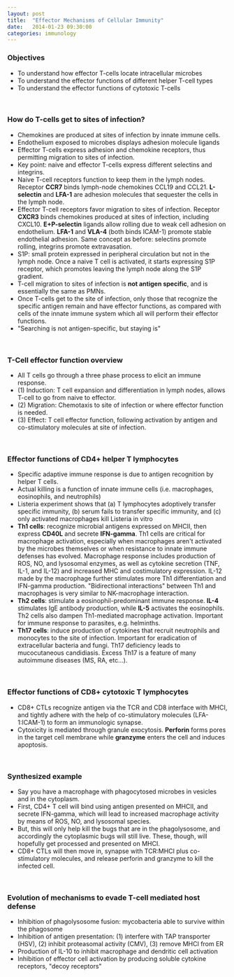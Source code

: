 ```yaml
---
layout: post
title:  "Effector Mechanisms of Cellular Immunity"
date:   2014-01-23 09:30:00
categories: immunology
---
```


### Objectives
- To understand how effector T-cells locate intracellular microbes
- To understand the effector functions of different helper T-cell types
- To understand the effector functions of cytotoxic T-cells

<span><br></span>

### How do T-cells get to sites of infection?
- Chemokines are produced at sites of infection by innate immune cells.
- Endothelium exposed to microbes displays adhesion molecule ligands
- Effector T-cells express adhesion and chemokine receptors, thus permitting migration to sites of infection.
- Key point: naive and effector T-cells express different selectins and integrins.
- Naive T-cell receptors function to keep them in the lymph nodes. Receptor **CCR7** binds lymph-node chemokines CCL19 and CCL21. **L-selectin** and **LFA-1** are adhesion molecules that sequester the cells in the lymph node.
- Effector T-cell receptors favor migration to sites of infection. Receptor **CXCR3** binds chemokines produced at sites of infection, including CXCL10. **E+P-selectin** ligands allow rolling due to weak cell adhesion on endothelium. **LFA-1** and **VLA-4** (both binds ICAM-1) promote stable endothelial adhesion. Same concept as before: selectins promote rolling, integrins promote extravasation.
- S1P: small protein expressed in peripheral circulation but not in the lymph node. Once a naive T cell is activated, it starts expressing S1P receptor, which promotes leaving the lymph node along the S1P gradient.
- T-cell migration to sites of infection is **not antigen specific**, and is essentially the same as PMNs.
- Once T-cells get to the site of infection, only those that recognize the specific antigen remain and have effector functions, as compared with cells of the innate immune system which all will perform their effector functions. 
- "Searching is not antigen-specific, but staying is"

<span><br></span>

### T-Cell effector function overview
- All T cells go through a three phase process to elicit an immune response.
- (1) Induction: T cell expansion and differentiation in lymph nodes, allows T-cell to go from naive to effector.
- (2) Migration: Chemotaxis to site of infection or where effector function is needed.
- (3) Effect: T cell effector function, following activation by antigen and co-stimulatory molecules at site of infection.

<span><br></span>

### Effector functions of CD4+ helper T lymphocytes
- Specific adaptive immune response is due to antigen recognition by helper T cells.
- Actual killing is a function of innate immune cells (i.e. macrophages, eosinophils, and neutrophils)
- Listeria experiment shows that (a) T lymphocytes adoptively transfer specific immunity, (b) serum fails to transfer specific immunity, and (c) only activated macrophages kill Listeria in vitro
- **Th1 cells**: recognize microbial antigens expressed on MHCII, then express **CD40L** and secrete **IFN-gamma**. Th1 cells are critical for macrophage activation, especially when macrophages aren't activated by the microbes themselves or when resistance to innate immune defenses has evolved. Macrophage response includes production of ROS, NO, and lysosomal enzymes, as well as cytokine secretion (TNF, IL-1, and IL-12) and increased MHC and costimulatory expression. IL-12 made by the macrophage further stimulates more Th1 differentiation and IFN-gamma production. "Bidirectional interactions" between Th1 and macrophages is very similar to NK-macrophage interaction.
- **Th2 cells**: stimulate a eosinophil-predominant immune response. **IL-4** stimulates IgE antibody production, while **IL-5** activates the eosinophils. Th2 cells also dampen Th1-mediated macrophage activation. Important for immune response to parasites, e.g. helminths.
- **Th17 cells**: induce production of cytokines that recruit neutrophils and monocytes to the site of infection. Important for eradication of extracellular bacteria and fungi. Th17 deficiency leads to mucocutaneous candidiasis. Excess Th17 is a feature of many autoimmune diseases (MS, RA, etc...). 

<span><br></span>

### Effector functions of CD8+ cytotoxic T lymphocytes
- CD8+ CTLs recognize antigen via the TCR and CD8 interface with MHCI, and tightly adhere with the help of co-stimulatory molecules (LFA-1:ICAM-1) to form an immunologic synapse.
- Cytoxicity is mediated through granule exocytosis. **Perforin** forms pores in the target cell membrane while **granzyme** enters the cell and induces apoptosis.

<span><br></span>

### Synthesized example
- Say you have a macrophage with phagocytosed microbes in vesicles and in the cytoplasm.
- First, CD4+ T cell will bind using antigen presented on MHCII, and secrete IFN-gamma, which will lead to increased macrophage activity by means of ROS, NO, and lysosomal species.
- But, this will only help kill the bugs that are in the phagolysosome, and accordingly the cytoplasmic bugs will still live. These, though, will hopefully get processed and presented on MHCI.
- CD8+ CTLs will then move in, synapse with TCR:MHCI plus co-stimulatory molecules, and release perforin and granzyme to kill the infected cell.

<span><br></span>

### Evolution of mechanisms to evade T-cell mediated host defense
- Inhibition of phagolysosome fusion: mycobacteria able to survive within the phagosome
- Inhibition of antigen presentation: (1) interfere with TAP transporter (HSV), (2) inhibit proteasomal activity (CMV), (3) remove MHCI from ER
- Production of IL-10 to inhibit macrophage and dendritic cell activation
- Inhibition of effector cell activation by producing soluble cytokine receptors, "decoy receptors"
